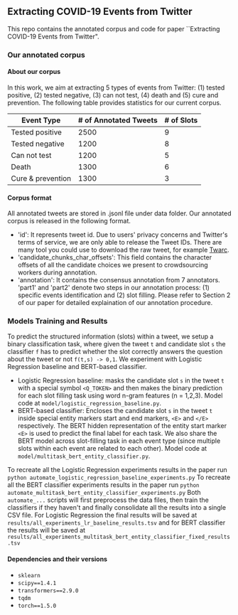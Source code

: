 ## Extracting COVID-19 Events from Twitter

This repo contains the annotated corpus and code for paper ``Extracting COVID-19 Events from Twitter".

### Our annotated corpus

#### About our corpus

In this work, we aim at extracting 5 types of events from Twitter: (1) tested positive, (2) tested negative, (3) can not test, (4) death and (5) cure and prevention. The following table provides statistics for our current corpus.

| Event Type 	| # of Annotated Tweets 	| # of Slots
|-----	|-----	|-----|
| Tested positive  |    2500 	|   9  	| 
| Tested negative |    1200  	|   8  	|
| Can not test   	|    1200 	|   5	|
|  Death 	|  1300   	|  6	|
|   Cure & prevention  	|    1300 	|  3	|

#### Corpus format

All annotated tweets are stored in .jsonl file under data folder. Our annotated corpus is released in the following format.


- 'id': It represents tweet id. Due to users' privacy concerns and Twitter's terms of service, we are only able to release the Tweet IDs. There are many tool you could use to download the raw tweet, for example [Twarc](https://github.com/DocNow/twarc).
- 'candidate_chunks_char_offsets': This field contains the character offsets of all the candidate choices we present to crowdsourcing workers during annotation.
- 'annotation': It contains the consensus annotation from 7 annotators. 'part1' and 'part2' denote two steps in our annotation process: (1) specific events identification and (2) slot filling. Please refer to Section 2 of our paper for detailed explaination of our annotation procedure.


### Models Training and Results
To predict the structured information (slots) within a tweet, we setup a binary classification task, where given the tweet `t` and candidate slot `s` the classifier `f` has to predict whether the slot correctly answers the question about the tweet or not `f(t,s) -> 0,1`.
We experiment with Logistic Regression baseline and BERT-based classifier.
- Logistic Regression baseline: masks the candidate slot `s` in the tweet `t` with a special symbol `<Q_TOKEN>` and then makes the binary prediction for each slot filling task using word n-gram features (n = 1,2,3). Model code at `model/logistic_regression_baseline.py`.
- BERT-based classifier: Encloses the candidate slot `s` in the tweet `t` inside special entity markers start and end markers, `<E>` and `</E>` respectively. The BERT hidden representation of the entity start marker `<E>` is used to predict the final label for each task. We also share the BERT model across slot-filling task in each event type (since multiple slots within each event are related to each other). Model code at `model/multitask_bert_entity_classifier.py`.

To recreate all the Logistic Regression experiments results in the paper run `python automate_logistic_regression_baseline_experiments.py`
To recreate all the BERT classifier experiments results in the paper run `python automate_multitask_bert_entity_classifier_experiments.py`
Both `automate_...` scripts will first preprocess the data files, then train the classifiers if they haven't and finally consolidate all the results into a single CSV file.
For Logistic Regression the final results will be saved at `results/all_experiments_lr_baseline_results.tsv` and for BERT classifier the results will be saved at `results/all_experiments_multitask_bert_entity_classifier_fixed_results.tsv`

#### Dependencies and their versions
- `sklearn`
- `scipy==1.4.1`
- `transformers==2.9.0`
- `tqdm`
- `torch==1.5.0`

